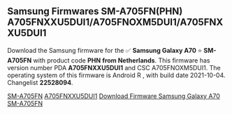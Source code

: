 <h2>Samsung Firmwares SM-A705FN(PHN) A705FNXXU5DUI1/A705FNOXM5DUI1/A705FNXXU5DUI1</h2>
Download the Samsung firmware for the ✅ <strong>Samsung Galaxy A70 </strong> ⭐ <strong>SM-A705FN</strong> with product code <strong>PHN</strong> <strong> from Netherlands</strong>. This firmware has version number PDA <strong>A705FNXXU5DUI1</strong> and CSC A705FNOXM5DUI1. The operating system of this firmware is Android R , with build date 2021-10-04. Changelist <strong>22528094</strong>.


[SM-A705FN](https://samfirm.shop/samsung/model/SM-A705FN)
[A705FNXXU5DUI1](https://samfirm.shop/samsung/pda/A705FNXXU5DUI1)
[Download Firmware Samsung Galaxy A70 SM-A705FN](https://samfirm.shop/samsung/firmware/462564)
